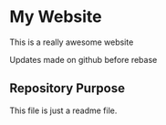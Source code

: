 # My Website

This is a really awesome website

Updates made on github before rebase

## Repository Purpose

This file is just a readme file.
